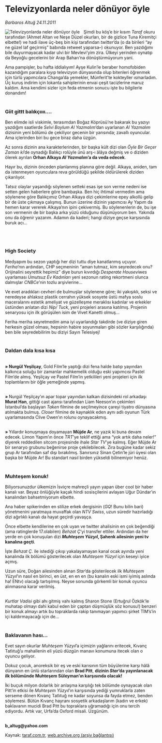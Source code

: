 # Televizyonlarda neler dönüyor öyle

*Barbaros Altuğ 24.11.2011*

<div class="yazi"><img align="left" alt="Televizyonlarda neler dönüyor öyle" border="0" src="http://www.taraf.com.tr/fotoraflar/makaleler/televizyonlarda-neler-donuyor-oyle_6913_orijinal.jpg" style="border-right-width:10px; border-color:#FFFFFF"/><p>Şimdi bu köş’e bir kısım <i>Taraf</i> okuru tarafından (Ahmet Altan ve Neşe Düzel okurları, bir de gizlice Tuna Kiremitçi elbette!) ve hadi ilave üç-beş bin kişi tarafından <i>twitter</i>’da (o da birileri “ay ne güzel laf geçirmiş” babında retweet yaparsa–) okunuyor. Ben yazdığımı bile duyurmayacak kadar ulvi bir Mevlevi’yim zira. Ülkeyi yerinden oynatıp da Beyoğlu gecelerini bir Arap Baharı’na dönüştürmüyorum yani.</p>
<p>Ama pampişler, bu hafta iddialıyım! Ayşe Kulin’le beraber homofobiden kazandığım paralara kıyıp televizyon dünyasında olup bitenleri öğrenmek için türlü yapımcılara Changa’da yemekler, Münferit’te kokteyller ısmarladım. Üç kuruş indirim için lokanta sahiplerinin envai çeşit tacizlerine maruz kaldım. Ama kendimi sizler için feda etmenin sonucu işte bu bilgilerle donandım!</p>
<h3><br/>Giit gittt balıkçıııı....</h3>
<p>Ben elimde isli viskimle, terasımdan Boğaz Köprüsü’ne bakarak bu yazıyı yazdığım saatlerde <i>Selvi Boylum Al Yazmalım</i>’dan uyarlanan <i>Al Yazmalım</i> dizisinin yeni bölümü de çekiliyor gecenin bir yarısında; zavallı oyuncular. Ama içlerinden biri bu gece biraz daha üzgün.</p>
<p>Az sonra dizinin ana karakterlerinden, bir başka kült dizi olan <i>Öyle Bir Geçer Zaman ki</i>’de oynadığı Balıkçı rolüyle ünü arş-ı âlâya değmiş ve o diziden ölerek ayrılan <b>Orhan Alkaya <i>Al Yazmalım</i>’a da veda edecek</b>. </p>
<p>Hayır bu, dizinin önceden planlanmış planına göre değil. Alkaya, aniden, tam da istenmeyen oyunculara reva görüldüğü şekilde öldürülerek diziden çıkarılıyor. </p>
<p>Tatsız olaylar yaşandığı söylenen setteki esas işe son verme nedeni ise setten gelen haberlere göre bambaşka. Ben hiç ihtimal vermedim ama söylenene göre Balıkçımız Orhan Alkaya dizi çekimlerine epey alkollü gelip bir de üste çıkmaya çalışmış. Bunun üzerine dizinin yapımcısı Ay Yapım da hemen karar vererek Alkaya’nın ipini çekivermiş. Bu söylenenlerin de, bu işe son vermenin de bir başka arka yüzü olduğunu düşünüyorum ben. Yakında onu da öğrenir yazarım. Adamın da kaderi; hangi diziye geçse karşısında buruk acı…</p>
<p><b> </b></p>
<h3><br/>High Society</h3>
<p>Medyapım bu sezon yaptığı her dizi tuttu diye kanatlanmış uçuyor. <i>Feriha</i>’nın ardından, CHP seçmeninin “aman tutmaz, kim seyredecek onu? Orijinalini seyrettik hepimiz” diye burun kıvırdığı <i>Desperate Houseviwes</i> uyarlaması <i>Umutsuz Ev Kadınları</i> yeni sezonun rating rekortmeni olunca dalmışlar <i>CNBCe</i>’nin tozlu arşivlerine...</p>
<p>Ve evet aradıkları cevheri de bulmuşlar söylenene göre; iki yakışıklı, seksi ve neredeyse ahlaksız plastik cerrahın yüksek sosyete üstü mafya soslu maceralarını estetik ameliyat ve güzelleşme meraklısı kadınlar ve erkekler üstünden anlatan dizi <i>Nip/ Tuck</i>, yeni projeleri arasına katılmış. Projenin senaryosu için ilk görüşülen isim de Vivet Kanetti olmuş... </p>
<p>Feriha meriha seyretmedim ama iyi uyarlandığı takdirde (ve diziye giren herkesin güzel olması, hepsinin habire soyunmaları gibi sözler karşılığında) ben bile seyredebilirim bu diziyi Sayın Telesiyej! </p>
<h3><br/>Daldan dala kısa kısa</h3>
<p><b><br/>» </b><b>Nurgül Yeşilçay</b>, Gold Film’le yaptığı dizi fena halde batıp yayından kalkınca soluğu bir zamanlar mahkemelik olduğu eski yapımcısı Pastel Film’de almış. Yeşilçay ve Pastel Film’in yetkilileri yeni projeleri için ilk toplantılarını bir öğle yemeğinde yapmış.</p>
<p><b><br/>» </b>Nurgül Yeşilçay’ın apar topar yayından kalkan dizisindeki rol arkadaşı <b>Murat Han</b>, gittiği cast ajansı tarafından Liam Neeson’ın çekimleri İstanbul’da başlayan <i>Taken</i> filmine de seçilmeyince çareyi tiyatro dünyasına atılmakta bulmuş. <i>Closer</i> filmine de kaynaklık eden aynı adlı oyunun Türk uyarlamasında Clive Owen’ın rolunu oynayacakmış. </p>
<p><b><br/>» </b>Yıllardır konuşmaya doyamayan <b>Müjde Ar</b>, ne yazık ki buna devam edecek. Limon Yapım’ın önce <i>TRT</i>’ye teklif ettiği ama “yok artık daha neler!” diyerek reddedilen sitcom projesinde ihale <i>Star TV</i>’ye kalmış. Eğer Müjde Ar bir senaryo grubunu beğenirse proje çekilebilecek. Zira bugüne kadar sekiz grup Ar tarafından saf dışı bırakılmış. Sanırsınız Sinan Çetin’le jüri üyesi olan başka bir Müjde Ar! Bu standart nasıl birden yükseldi bilinemiyor henüz.</p>
<h3><br/>Muhteşem konuk!</h3>
<p>Biliyorsunuzdur ülkemizin İsviçre mahreçli yayın yapan über cool bir haber kanalı var. Beyaz önlüğüyle kaçak hindi sosisçilerini avlayan Uğur Dündar’ın kanalından bahsetmiyorum elbette. </p>
<p>Ana haber spikerinden en stilize erkek dergisinin (<i>GQ</i>! Bunu bilin bari) yönetmenini yaratmaya muvaffak olan <i>NTV Swiss</i>, uzun süredir hazırladığı dizi ağırlıklı kanalı da hayat geçirdi yavaşça. </p>
<p>Önce elbette kendilerine en çok uyan ve twitter ahalisinin en çok beğendiği (ama ratinglerde 17.olabilen) <i>Behzat Ç</i>’yi transfer ettiler. Ardından da her yerde en çok konuşulan dizi <b><i>Muhteşem Yüzyıl</i>, Şahenk ailesinin yeni tv kanalına geçti</b>.</p>
<p>İşte <i>Behzat Ç.</i> ile istediği çıkışı yakalayamayan kanal ocak ayında yeni kanalında ilk bölümü gösterilecek olan <i>Muhteşem Yüzyıl</i> için keseyi iyice açmış.</p>
<p>Uzun süre, Doğan ailesinden alınan <i>Star</i>’da gösterilecek ilk <i>Muhteşem Yüzyıl</i>’ın nasıl en birinci, en üst, en en en (bu kanalın eski ismi iyimiş aslında ha! ENtv) olacağı tartışılmış. Neyse sonunda görkemli bir konuk oyuncu alınmasına karar verilmiş.</p>
<p><i><br/>Kurtlar Vadisi</i> gibi ahı gitmiş vahı kalmış Sharon Stone (Ertuğrul Özkök’le muhatap olmayı dahi kabul eden bir çaptan düşmüşlük söz konusu!) benzeri bir konuk almayı artık bu topraklarda rakip tanımayan yapımcı şirket TİM’s’in içi kaldırmayacağı için de...</p>
<h3><br/>Baklavanın hası...</h3>
<p>Evet sayın okurlar <i>Muhteşem Yüzyıl</i>’a içimizin yağlarını eritecek, Kıvanç Tatlıtuğ’u mahallenin eli yüzü düzgün manavı konumuna itecek olan o oyuncu geliyor. </p>
<p>Dokuz çocuk, anoreksik bir eş ve eski karısının tüm büyülerine karşı hâlâ dünyanın en ünlü starlarından olan <b>Brad Pitt</b>, <b>dizinin <i>Star</i>’da yayınlanacak ilk bölümünde Muhteşem Süleyman’ın karşısında olacak!</b> </p>
<p>İki buçuk milyon dolarlık bir anlaşma karşılığı tek bölümde oynayacak olan Pitt’in etkisi ile <i>Muhteşem Yüzyıl</i>’ın karşısında yediği yumruklarla zaten serseme dönen Kıvanç Tatlıtuğ ne kadar soyunsa da fayda etmez, benden söylemesi. Bütün Kıvanç hayranı sosyetik arkadaşlarım (kadın ve erkek) baklavanın mucidi Brad Pitt bu topraklara uğramadığı için onu tercih ediyordu. Artık var, Urfa’da Oxford misali. Üzgünüm.</p>
<p><b><br/>b_altug@yahoo.com</b></p>
</div>

Kaynak: [taraf.com.tr](http://www.taraf.com.tr:80/barbaros-altug/makale-televizyonlarda-neler-donuyor-oyle.htm), [web.archive.org (arşiv bağlantısı)](http://web.archive.org/web/20140116084915/http://www.taraf.com.tr:80/barbaros-altug/makale-televizyonlarda-neler-donuyor-oyle.htm)

